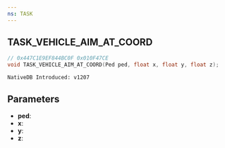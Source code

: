 ```yaml
---
ns: TASK
---
```

## TASK_VEHICLE_AIM_AT_COORD

```c
// 0x447C1E9EF844BC0F 0x010F47CE
void TASK_VEHICLE_AIM_AT_COORD(Ped ped, float x, float y, float z);
```

```
NativeDB Introduced: v1207
```

## Parameters
* **ped**:
* **x**:
* **y**:
* **z**:
